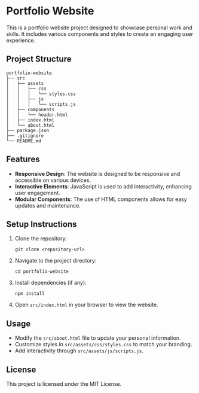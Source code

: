 # Portfolio Website

This is a portfolio website project designed to showcase personal work and skills. It includes various components and styles to create an engaging user experience.

## Project Structure

```
portfolio-website
├── src
│   ├── assets
│   │   ├── css
│   │   │   └── styles.css
│   │   ├── js
│   │   │   └── scripts.js
│   ├── components
│   │   └── header.html
│   ├── index.html
│   └── about.html
├── package.json
├── .gitignore
└── README.md
```

## Features

- **Responsive Design**: The website is designed to be responsive and accessible on various devices.
- **Interactive Elements**: JavaScript is used to add interactivity, enhancing user engagement.
- **Modular Components**: The use of HTML components allows for easy updates and maintenance.

## Setup Instructions

1. Clone the repository:
   ```
   git clone <repository-url>
   ```
2. Navigate to the project directory:
   ```
   cd portfolio-website
   ```
3. Install dependencies (if any):
   ```
   npm install
   ```
4. Open `src/index.html` in your browser to view the website.

## Usage

- Modify the `src/about.html` file to update your personal information.
- Customize styles in `src/assets/css/styles.css` to match your branding.
- Add interactivity through `src/assets/js/scripts.js`.

## License

This project is licensed under the MIT License.